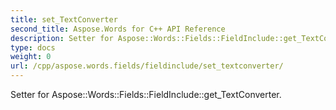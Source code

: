 ```yaml
---
title: set_TextConverter
second_title: Aspose.Words for C++ API Reference
description: Setter for Aspose::Words::Fields::FieldInclude::get_TextConverter. 
type: docs
weight: 0
url: /cpp/aspose.words.fields/fieldinclude/set_textconverter/
---
```


Setter for Aspose::Words::Fields::FieldInclude::get_TextConverter. 

